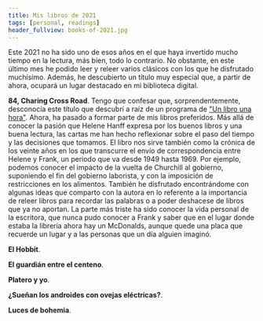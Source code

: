 ```yaml
---
title: Mis libros de 2021
tags: [personal, readings]
header_fullview: books-of-2021.jpg
---
```

Este 2021 no ha sido uno de esos años en el que haya invertido mucho tiempo en la lectura, más bien, todo lo contrario. No obstante, en este último mes he podido leer y releer varios clásicos con los que he disfrutado muchísimo. Además, he descubierto un título muy especial que, a partir de ahora, ocupará un lugar destacado en mi biblioteca digital.

**84, Charing Cross Road**. Tengo que confesar que, sorprendentemente, desconocía este título que descubrí a raíz de un programa de ["Un libro una hora"](https://play.cadenaser.com/audio/1636714662095/). Ahora, ha pasado a formar parte de mis libros preferidos. Más allá de conocer la pasión que Helene Hanff expresa por los buenos libros y una buena lectura, las cartas me han hecho reflexionar sobre el paso del tiempo y las decisiones que tomamos. El libro nos sirve también como la crónica de los veinte años en los que transcurre el envío de correspondencia entre Helene y Frank, un periodo que va desde 1949 hasta 1969. Por ejemplo, podemos conocer el impacto de la vuelta de Churchill al gobierno, suponiendo el fin del gobierno laborista, y con la imposición de restricciones en los alimentos. También he disfrutado encontrándome con algunas ideas que comparto con la autora en lo referente a la importancia de releer libros para recordar las palabras o a poder deshacese de libros que ya no aportan. La parte más triste ha sido conocer la vida personal de la escritora, que nunca pudo conocer a Frank y saber que en el lugar donde estaba la librería ahora hay un McDonalds, aunque quede una placa que recuerde un lugar y a las personas que un día alguien imaginó.



**El Hobbit**.

**El guardián entre el centeno**.

**Platero y yo**.

**¿Sueñan los androides con ovejas eléctricas?**.

**Luces de bohemia**.


